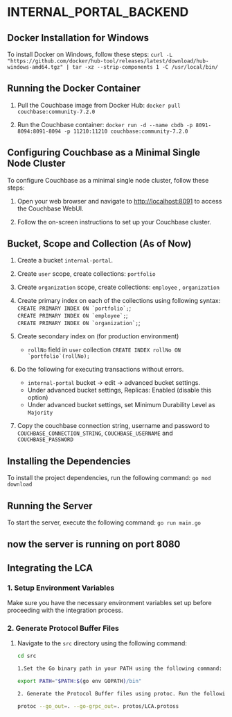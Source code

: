 # INTERNAL_PORTAL_BACKEND

## Docker Installation for Windows

To install Docker on Windows, follow these steps:
```curl -L "https://github.com/docker/hub-tool/releases/latest/download/hub-windows-amd64.tgz" | tar -xz --strip-components 1 -C /usr/local/bin/```

## Running the Docker Container
 
1. Pull the Couchbase image from Docker Hub:
  ```docker pull couchbase:community-7.2.0```

2. Run the Couchbase container:
  ```docker run -d --name cbdb -p 8091-8094:8091-8094 -p 11210:11210 couchbase:community-7.2.0```

## Configuring Couchbase as a Minimal Single Node Cluster

To configure Couchbase as a minimal single node cluster, follow these steps:

1. Open your web browser and navigate to <http://localhost:8091> to access the Couchbase WebUI.

2. Follow the on-screen instructions to set up your Couchbase cluster.

## Bucket, Scope and Collection (As of Now)

1. Create a bucket `internal-portal`. 
2. Create `user` scope, create collections: `portfolio`  
3. Create `organization` scope, create collections: `employee` , `organization` 
4. Create primary index on each of the collections using following syntax:
      ```CREATE PRIMARY INDEX ON `portfolio`;```;         
      ```CREATE PRIMARY INDEX ON `employee`;```;        
      ```CREATE PRIMARY INDEX ON `organization`;```;    

5. Create secondary index on  (for production environment)
    - `rollNo` field in `user` collection
    ```CREATE INDEX rollNo ON `portfolio`(rollNo);```   

6. Do the following for executing transactions without errors.     
    - `internal-portal` bucket &#8594; edit &#8594; advanced bucket settings.
    - Under advanced bucket settings, Replicas: Enabled (disable this option)
    - Under advanced bucket settings, set Minimum Durability Level as `Majority`

7. Copy the couchbase connection string, username and password to `COUCHBASE_CONNECTION_STRING`, `COUCHBASE_USERNAME` and `COUCHBASE_PASSWORD`

## Installing the Dependencies

To install the project dependencies, run the following command:
```go mod download```

## Running the Server

To start the server, execute the following command:
```go run main.go```


## now the server is running on port 8080

## Integrating the LCA

### 1. Setup Environment Variables

Make sure you have the necessary environment variables set up before proceeding with the integration process.

### 2. Generate Protocol Buffer Files

1. Navigate to the `src` directory using the following command:

   ```bash
   cd src
   
   1.Set the Go binary path in your PATH using the following command:
   
   export PATH="$PATH:$(go env GOPATH)/bin"

   2. Generate the Protocol Buffer files using protoc. Run the following command:

   protoc --go_out=. --go-grpc_out=. protos/LCA.protoss

